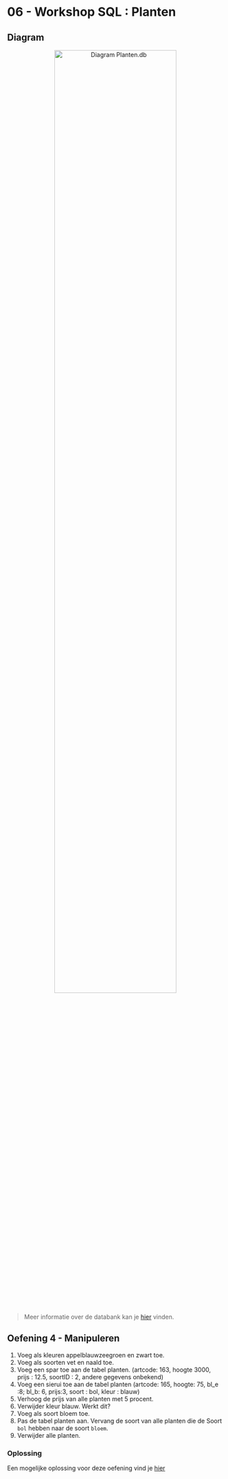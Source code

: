 # 06 - Workshop SQL : Planten

## Diagram
<p align="center">
    <img width="75%"  src="../../images/diagram-planten.jpg" alt="Diagram Planten.db">
</p>

> Meer informatie over de databank kan je [hier](structure.md) vinden.

## Oefening 4 - Manipuleren

1. Voeg als kleuren appelblauwzeegroen en zwart toe.
2. Voeg als soorten vet en naald toe.
3. Voeg een spar toe aan de tabel planten. (artcode: 163, hoogte 3000, prijs : 12.5, soortID : 2, andere gegevens onbekend)
4. Voeg een sierui toe aan de tabel planten (artcode: 165, hoogte: 75, bl_e :8; bl_b: 6, prijs:3, soort : bol, kleur : blauw)
5. Verhoog de prijs van alle planten met 5 procent.
6. Verwijder kleur blauw. Werkt dit?
7. Voeg als soort bloem toe.
8. Pas de tabel planten aan. Vervang de soort van alle planten die de Soort `bol` hebben naar de soort `bloem`.
9. Verwijder alle planten.

### Oplossing
Een mogelijke oplossing voor deze oefening vind je [hier](/workshops/07-SQL/solutions/planten/exercise-4.md)
